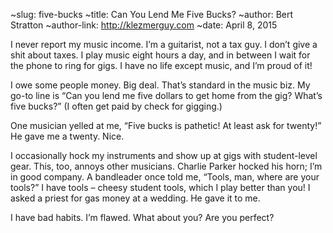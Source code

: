 ~slug: five-bucks
~title: Can You Lend Me Five Bucks?
~author: Bert Stratton
~author-link: http://klezmerguy.com
~date: April 8, 2015

I never report my music income. I’m a guitarist, not a tax guy. I don’t give a shit about taxes. I play music eight hours a day, and in between I wait for the phone to ring for gigs. I have no life except music, and I’m proud of it!

I owe some people money. Big deal. That’s standard in the music biz. My go-to line is “Can you lend me five dollars to get home from the gig? What’s five bucks?” (I often get paid by check for gigging.)

One musician yelled at me, “Five bucks is pathetic! At least ask for twenty!” He gave me a twenty. Nice.

I occasionally hock my instruments and show up at gigs with student-level gear. This, too, annoys other musicians. Charlie Parker hocked his horn; I’m in good company. A bandleader once told me, “Tools, man, where are your tools?” I have tools – cheesy student tools, which I  play better than you! I asked a priest for gas money at a wedding. He gave it to me.

I have bad habits. I’m flawed. What about you? Are you perfect?